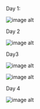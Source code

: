 Day 1:

![image alt](https://github.com/selvap685/Hardware-RTLVerilog/blob/d24a870af80f6d83c2aaef4a31c55f8a02ed0856/docs/day%201/image.jpg)

Day 2

![image alt](https://github.com/selvap685/Hardware-RTLVerilog/blob/ebd4dbe80b3d8fab26bb9fc3e342473c72761032/docs/day%201/Screenshot%20(358).png)

Day3

![image alt](https://github.com/selvap685/Hardware-RTLVerilog/blob/a17db3dcb8fc785d970773a0c0d7d1295e6f9e30/docs/day%201/3.1.png)

![image alt](https://github.com/selvap685/Hardware-RTLVerilog/blob/9481ad9f84b3dafba2c26f6eb15519202f1b1940/docs/day%201/3.6.png)

Day 4

![image alt](https://github.com/selvap685/Hardware-RTLVerilog/blob/5370522bede65bed763a4c67f9a48620e9e8e7d2/docs/day%201/4.1.png)
